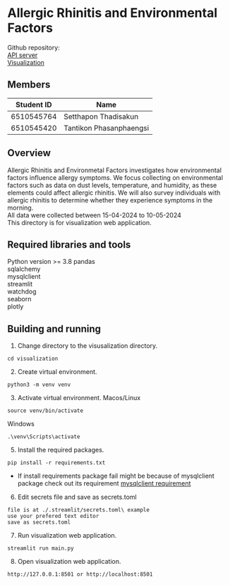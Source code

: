 # Allergic Rhinitis and Environmental Factors
Github repository:<br>
[API server](https://github.com/ReggieReo/Allergic-Rhinitis-and-Environmental-Factors)<br>
[Visualization](https://github.com/ReggieReo/Allergic-Visualisation)

## Members
| Student ID | Name|
| -------- | ------- |
| 6510545764| Setthapon Thadisakun|
| 6510545420 |Tantikon Phasanphaengsi|

## Overview
Allergic Rhinitis and Environmetal Factors investigates how environmental factors influence allergy symptoms. We focus collecting on environmental factors such as data on dust levels, temperature, and humidity, as these elements could affect allergic rhinitis. We will also survey individuals with allergic rhinitis to determine whether they experience symptoms in the morning.<br>
All data were collected between 15-04-2024 to 10-05-2024<br>
This directory is for visualization web application.


## Required libraries and tools
Python version >= 3.8
pandas<br>
sqlalchemy<br>
mysqlclient<br>
streamlit<br>
watchdog<br>
seaborn<br>
plotly<br>

## Building and running
1. Change directory to the visusalization directory.
```
cd visualization
```
2. Create virtual environment.
```
python3 -m venv venv
```
3. Activate virtual environment.
Macos/Linux
```
source venv/bin/activate
```
Windows
```
.\venv\Scripts\activate
```
5. Install the required packages.
```
pip install -r requirements.txt
```
* If install requirements package fail might be because of mysqlclient package check out its requirement [mysqlclient requirement](https://github.com/PyMySQL/mysqlclient/blob/main/README.md#install)
6. Edit secrets file and save as secrets.toml
```
file is at ./.streamlit/secrets.toml\ example
use your prefered text editor
save as secrets.toml
```
7. Run visualization web application.
```
streamlit run main.py
```
8. Open visualization web application.
```
http://127.0.0.1:8501 or http://localhost:8501
```

